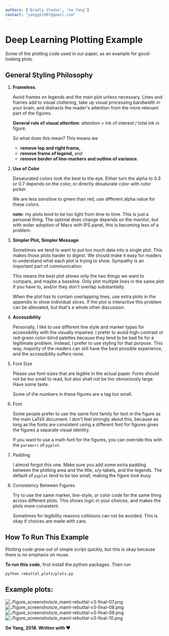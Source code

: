 ```yaml
---
authors: ['Bradly Stadie', 'Ge Yang']
contact: "yangge1987@gmail.com"
---
```

# Deep Learning Plotting Example

Some of the plotting code used in our paper, as an example for good-looking plots.

## General Styling Philosophy

1. **Frameless**. 
    
    Avoid frames on legends and the main plot unless necessary. Lines and frames add to visual cluttering, take up visual processing bandwidth in your brain, and distracts the reader's attention from the more relevant part of the figures.
    
    **General rule of visual attention**: attention = ink of interest / total ink in figure.
    
    So what does this mean? This means we 
    - **remove top and right frame,**
    - **remove frame of legend,** and
    - **remove border of line-markers and outline of variance**.
    
2. **Use of Color**

    Desaturated colors look the best to the eye. Either turn the alpha to 0.3 or 0.7 depends on the color, or directly desaturate color with color picker. 
    
    We are less sensitive to green than red, use different alpha value for these colors.
    
    **note**: my plots tend to be too light from time to time. This is just a personal thing. The optimal does change depends on the monitor, but with wider adoption of Macs with IPS panel, this is becoming less of a problem.
    
3. **Simpler Plot, Simpler Message**

    Sometimes we tend to want to put too much data into a single plot. This makes those plots harder to digest. We should make it easy for readers to understand what each plot is trying to show. Sympathy is an important part of communication.
    
    This means the best plot shows only the two things we want to compare, and maybe a baseline. Only plot multiple lines in the same plot if you have to, and/or they don't overlap substantially.
    
    When the plot has to contain overlapping lines, use extra plots in the appendix to show individual slices. If the plot is interactive this problem can be alleviated, but that's a whole other discussion.
    
4. **Accessibility**
    
    Personally, I like to use different line style and marker types for accessibility with the visually impaired. I prefer to avoid high-contrast or red-green color-blind palettes because they tend to be bad fix for a legitimate problem. Instead, I prefer to use styling for that purpose. This way, majority of the readers can still have the best possible experience, and the accessibility suffers none. 
    
5. Font Size
    
    Please use font-sizes that are legible in the actual paper. Fonts should not be too small to read, but also shall not be too obnoxiously large. Have some taste.
    
    Some of the numbers in these figures are a tag too small.
    
6. Font
    
    Some people prefer to use the same font family for text in the figure as the main LaTeX document. I don't feel strongly about this, because as long as the fonts are consistent using a different font for figures gives the figures a separate visual identity. 
    
    If you want to use a math font for the figures, you can override this with the `paramsrc` of `pyplot`.

7. Padding

    I almost forgot this one. Make sure you add some extra padding between the plotting area and the title, x/y-labels, and the legends. The default of `pyplot` tend to be too small, making the figure look busy.
    
8. Consistency Between Figures

    Try to use the same marker, line-style, or color code for the same thing across different plots. This shows logic in your choices, and makes the plots more consistent.
    
    Sometimes for legibility reasons collisions can not be avoided. This is okay if choices are made with care. 

## How To Run This Example

Plotting code grow out of simple script quickly, but this is okay because there is no emphasis on reuse.

**To run this code**, first install the python packages. Then run
```bash
python rebuttal_plots/plots.py
```

## Example plots:

![./figure_screenshots/e_maml-rebuttal-v3-final-07.png](./figure_screenshots/e_maml-rebuttal-v3-final-07.png)
![./figure_screenshots/e_maml-rebuttal-v3-final-08.png](./figure_screenshots/e_maml-rebuttal-v3-final-08.png)
![./figure_screenshots/e_maml-rebuttal-v3-final-09.png](./figure_screenshots/e_maml-rebuttal-v3-final-09.png)
![./figure_screenshots/e_maml-rebuttal-v3-final-10.png](./figure_screenshots/e_maml-rebuttal-v3-final-10.png)

**Ge Yang, 2018. Written with :heart:**
